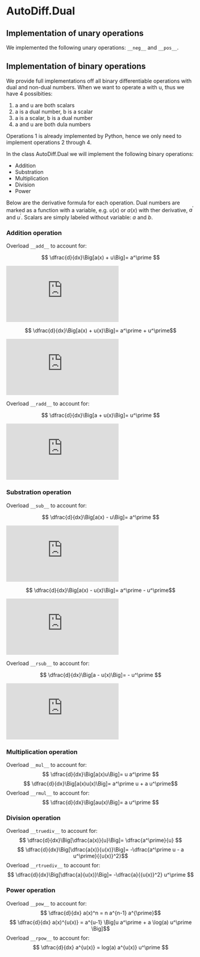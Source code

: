 # AutoDiff.Dual

## Implementation of unary operations
We implemented the following unary operations:
``__neg__`` and ``__pos__``.

## Implementation of binary operations

We provide full implementations off all binary differentiable operations with dual and non-dual numbers. When we want to operate a with u, thus we have 4 possibities: 

1. a and u are both scalars
2. a is a dual number, b is a scalar
3. a is a scalar, b is a dual number
4. a and u are both dula numbers

Operations 1 is already implemented by Python, hence we only need to implement operations 2 through 4.

In the class AutoDiff.Dual we will implement the following binary operations:
* Addition
* Substration
* Multiplication
* Division
* Power

Below are the derivative formula for each operation. Dual numbers are marked as a function with a variable, e.g. $u(x)$ or $a(x)$ with ther derivative, $a^{\prime}$ and $u^{\prime}$. Scalars are simply labeled without variable: $a$ and $b$. 

### Addition operation
Overload `__add__` to account for:

$$ \dfrac{d}{dx}\Big[a(x) + u\Big]= a^\prime $$

![equation](http://latex.codecogs.com/gif.latex?%5Cdfrac%7Bd%7D%7Bdx%7D%5CBig%5Ba%28x%29%20&plus;%20u%5CBig%5D%3D%20a%5E%5Cprime)

$$ \dfrac{d}{dx}\Big[a(x) + u(x)\Big]= a^\prime + u^\prime$$

![equation](http://latex.codecogs.com/gif.latex?%5Cdfrac%7Bd%7D%7Bdx%7D%5CBig%5Ba%28x%29%20&plus;%20u%28x%29%5CBig%5D%3D%20a%5E%5Cprime%20&plus;%20u%5E%5Cprime)

Overload `__radd__` to account for:

$$ \dfrac{d}{dx}\Big[a + u(x)\Big]= u^\prime $$

![equation](http://latex.codecogs.com/gif.latex?%5Cdfrac%7Bd%7D%7Bdx%7D%5CBig%5Ba%20&plus;%20u%28x%29%5CBig%5D%3D%20u%5E%5Cprime)

### Substration operation
Overload `__sub__` to account for:

$$ \dfrac{d}{dx}\Big[a(x) - u\Big]= a^\prime $$

![equation](http://latex.codecogs.com/gif.latex?%5Cdfrac%7Bd%7D%7Bdx%7D%5CBig%5Ba%28x%29%20-%20u%5CBig%5D%3D%20a%5E%5Cprime)

$$ \dfrac{d}{dx}\Big[a(x) - u(x)\Big]= a^\prime - u^\prime$$

![equation](http://latex.codecogs.com/gif.latex?%5Cdfrac%7Bd%7D%7Bdx%7D%5CBig%5Ba%28x%29%20-%20u%28x%29%5CBig%5D%3D%20a%5E%5Cprime%20-%20u%5E%5Cprime)

Overload `__rsub__` to account for:

$$ \dfrac{d}{dx}\Big[a - u(x)\Big]= - u^\prime $$

![equation](http://latex.codecogs.com/gif.latex?%5Cdfrac%7Bd%7D%7Bdx%7D%5CBig%5Ba%20-%20u%28x%29%5CBig%5D%3D%20-%20u%5E%5Cprime)


### Multiplication operation
Overload `__mul__` to account for:
$$ \dfrac{d}{dx}\Big[a(x)u\Big]= u a^\prime $$
$$ \dfrac{d}{dx}\Big[a(x)u(x)\Big]= a^\prime u + a u^\prime$$
Overload `__rmul__` to account for:
$$ \dfrac{d}{dx}\Big[au(x)\Big]= a u^\prime $$


### Division operation
Overload `__truediv__` to account for:
$$ \dfrac{d}{dx}\Big[\dfrac{a(x)}{u}\Big]= \dfrac{a^\prime}{u} $$
$$ \dfrac{d}{dx}\Big[\dfrac{a(x)}{u(x)}\Big]= -\dfrac{a^\prime u - a u^\prime}{{u(x)}^2}$$
Overload `__rtruediv__` to account for:
$$ \dfrac{d}{dx}\Big[\dfrac{a}{u(x)}\Big]= -\dfrac{a}{{u(x)}^2} u^\prime $$


### Power operation
Overload `__pow__` to account for:
$$ \dfrac{d}{dx} a(x)^n = n a^{n-1} a^{\prime}$$
$$ \dfrac{d}{dx} a(x)^{u(x)} = a^{u-1} \Big[u a^\prime + a \log(a) u^\prime \Big]$$
Overload `__rpow__` to account for:
$$ \dfrac{d}{dx} a^{u(x)} = log(a) a^{u(x)} u^\prime $$
